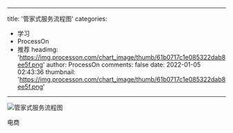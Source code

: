 
---
title: '管家式服务流程图'
categories: 
 - 学习
 - ProcessOn
 - 推荐
headimg: 'https://img.processon.com/chart_image/thumb/61b0717c1e085322dab8ee5f.png'
author: ProcessOn
comments: false
date: 2022-01-05 02:43:36
thumbnail: 'https://img.processon.com/chart_image/thumb/61b0717c1e085322dab8ee5f.png'
---

<div>   
<img class="thumb" alt="管家式服务流程图" src="https://img.processon.com/chart_image/thumb/61b0717c1e085322dab8ee5f.png" referrerpolicy="no-referrer">
<p>电商</p>  
</div>
            